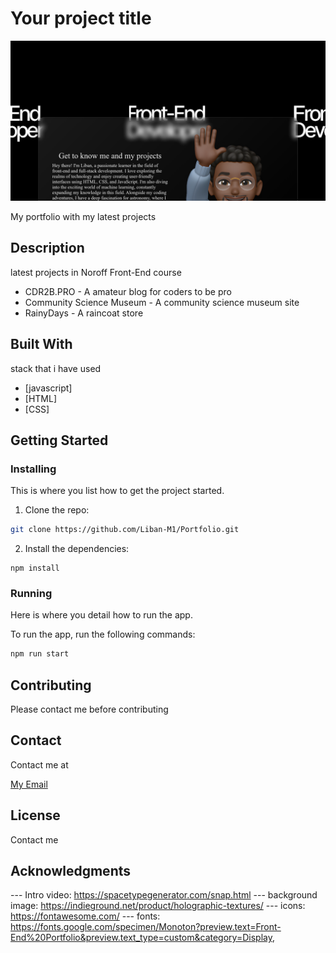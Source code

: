 # Your project title

![image](/images/My%20Portfolio.png)

My portfolio with my latest projects

## Description

latest projects in Noroff Front-End course

- CDR2B.PRO - A amateur blog for coders to be pro
- Community Science Museum - A community science museum site
- RainyDays - A raincoat store

## Built With

stack that i have used

- [javascript]
- [HTML]
- [CSS]

## Getting Started

### Installing

This is where you list how to get the project started.

1. Clone the repo:

```bash
git clone https://github.com/Liban-M1/Portfolio.git
```

2. Install the dependencies:

```
npm install
```

### Running

Here is where you detail how to run the app.

To run the app, run the following commands:

```bash
npm run start
```

## Contributing

Please contact me before contributing

## Contact

Contact me at

[My Email](a1.libanmohammed@gmail.com)

## License

Contact me

## Acknowledgments

--- Intro video: https://spacetypegenerator.com/snap.html
--- background image: https://indieground.net/product/holographic-textures/
--- icons: https://fontawesome.com/
--- fonts: https://fonts.google.com/specimen/Monoton?preview.text=Front-End%20Portfolio&preview.text_type=custom&category=Display, 


